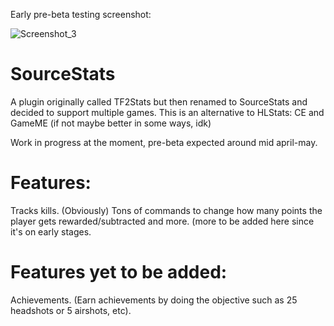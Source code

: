 Early pre-beta testing screenshot:

![Screenshot_3](https://user-images.githubusercontent.com/49116354/113496802-88576e00-94fd-11eb-86f1-2222986da34d.jpg)

# SourceStats
A plugin originally called TF2Stats but then renamed to SourceStats and decided to support multiple games. This is an alternative to HLStats: CE and GameME (if not maybe better in some ways, idk)

Work in progress at the moment, pre-beta expected around mid april-may.

# Features:
Tracks kills. (Obviously)
Tons of commands to change how many points the player gets rewarded/subtracted and more.
(more to be added here since it's on early stages.

# Features yet to be added:
Achievements. (Earn achievements by doing the objective such as 25 headshots or 5 airshots, etc).
